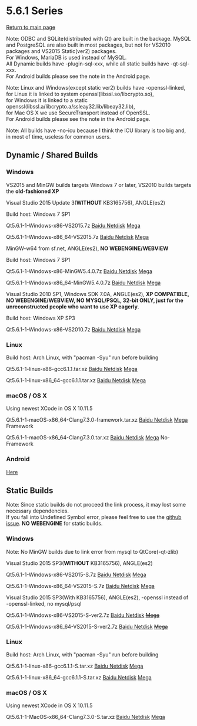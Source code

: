 # 5.6.1 Series

[Return to main page](index.md)

Note: ODBC and SQLite(distributed with Qt) are built in the backage. MySQL and PostgreSQL are also built in most packages, but not for VS2010 packages and VS2015 Static(ver2) packages.  
For Windows, MariaDB is used instead of MySQL.   
All Dynamic builds have -plugin-sql-xxx, while all static builds have -qt-sql-xxx.   
For Android builds please see the note in the Android page.

Note: Linux and Windows(except static ver2) builds have -openssl-linked,  
for Linux it is linked to system openssl(libssl.so/libcrypto.so),   
for Windows it is linked to a static openssl(libssl.a/libcrypto.a/ssleay32.lib/libeay32.lib),   
for Mac OS X we use SecureTransport instead of OpenSSL.   
For Android builds please see the note in the Android page.

Note: All builds have -no-icu because I think the ICU library is too big and, in most of time, useless for common users.

## Dynamic / Shared Builds

### Windows

VS2015 and MinGW builds targets Windows 7 or later, VS2010 builds targets the __old-fashioned XP__

Visual Studio 2015 Update 3(__WITHOUT__ KB3165756), ANGLE(es2)

Build host: Windows 7 SP1

Qt5.6.1-1-Windows-x86-VS2015.7z [Baidu Netdisk](http://pan.baidu.com/s/1eRRa3sQ) [Mega](https://mega.nz/#!oExTTDIS!RFNwlTNqir6h_BGxkagLGHkzdYMQCYPk10itS6Gkzh4)

Qt5.6.1-1-Windows-x86_64-VS2015.7z [Baidu Netdisk](http://pan.baidu.com/s/1pLpKDYj) [Mega](https://mega.nz/#!ZJYAHJrQ!WAAKDptGu__aJmQ5ZnxmmXHBQIqi0_6DUy0OdthdkSs)

MinGW-w64 from sf.net, ANGLE(es2), __NO WEBENGINE/WEBVIEW__

Build host: Windows 7 SP1

Qt5.6.1-1-Windows-x86-MinGW5.4.0.7z [Baidu Netdisk](http://pan.baidu.com/s/1jIAnBz4) [Mega](https://mega.nz/#!ZFwGUKpR!fG4WHP8o_OvAxGUbpnf___XzR2hpJXEtrrJ3A9YsC1Q)

Qt5.6.1-1-Windows-x86_64-MinGW5.4.0.7z [Baidu Netdisk](http://pan.baidu.com/s/1bpiH6Pp) [Mega](https://mega.nz/#!FVo2lSCQ!m5cfulkIUz9Bxav28uNOwBzeg_JtSOCUUc6vR7jidyw)

Visual Studio 2010 SP1, Windows SDK 7.0A, ANGLE(es2), __XP COMPATIBLE, NO WEBENGINE/WEBVIEW, NO MYSQL/PSQL, 32-bit ONLY, just for the unreconstructed people who want to use XP eagerly__.

Build host: Windows XP SP3

Qt5.6.1-1-Windows-x86-VS2010.7z [Baidu Netdisk](http://pan.baidu.com/s/1dF1AwMX) [Mega](https://mega.nz/#!hQpHXRIQ!LeGhqotSV-FcUxYEq2j2SGINvoS420qDhc5v6S5y-hA)

### Linux

Build host: Arch Linux, with "pacman -Syu" run before building

Qt5.6.1-1-linux-x86-gcc6.1.1.tar.xz [Baidu Netdisk](http://pan.baidu.com/s/1bp9fUFX) [Mega](https://mega.nz/#!1ABDwRiI!100Rbqx5x1nO3dCED6jURwDDMEZ_48X-dklhAkjY3F4)

Qt5.6.1-1-linux-x86_64-gcc6.1.1.tar.xz [Baidu Netdisk](http://pan.baidu.com/s/1i5vw6od) [Mega](https://mega.nz/#!Ud5glBhb!aKV5gjvzRHiIpCqfeRw_BsJYUA1HV121Fneh5NA0NTU)

### macOS / OS X

Using newest XCode in OS X 10.11.5

Qt5.6.1-1-macOS-x86_64-Clang7.3.0-framework.tar.xz [Baidu Netdisk](http://pan.baidu.com/s/1o7HWIOq) [Mega](https://mega.nz/#!hUAmDCaQ!ds4keLK9xaJFXFfMJ5oHVZyEMIt-G8VHmzQg90SVGeM)  Framework

Qt5.6.1-1-macOS-x86_64-Clang7.3.0.tar.xz [Baidu Netdisk](http://pan.baidu.com/s/1nuC9cMl) [Mega](https://mega.nz/#!wERFHAwL!yxG5IS8ABZkCgtXpFu524GOyoH3z6zKp9g4xXnToylc)  No-Framework

### Android

[Here](5.6.1-1-android.md)

## Static Builds

Note: Since static builds do not proceed the link process, it may lost some necessary dependencies.   
If you fall into Undefined Symbol error, please feel free to use the [github issue](https://github.com/Fsu0413/QtCompile/issues). __NO WEBENGINE__ for static builds.

### Windows

Note: No MinGW builds due to link error from mysql to QtCore(-qt-zlib)

Visual Studio 2015 SP3(__WITHOUT__ KB3165756), ANGLE(es2)

Qt5.6.1-1-Windows-x86-VS2015-S.7z [Baidu Netdisk](http://pan.baidu.com/s/1jIi3unW) [Mega](https://mega.nz/#!sAoxxSha!V5BTBh7H5mVUjWPK80MgMshF2jfvXw8SWpgwC5rCR7U)

Qt5.6.1-1-Windows-x86_64-VS2015-S.7z [Baidu Netdisk](http://pan.baidu.com/s/1o7HWLF8) [Mega](https://mega.nz/#!FIokDAyZ!yUHFvqYGI0S6pVkx4VSRxr8daOcOCO7oESmx-sGqep8)

Visual Studio 2015 SP3(With KB3165756), ANGLE(es2), -openssl instead of -openssl-linked, no mysql/psql

Qt5.6.1-1-Windows-x86-VS2015-S-ver2.7z [Baidu Netdisk](http://pan.baidu.com/s/1jInohtc) <del>[Mega]()</del>

Qt5.6.1-1-Windows-x86_64-VS2015-S-ver2.7z [Baidu Netdisk](http://pan.baidu.com/s/1boASIAV) <del>[Mega]()</del>

### Linux

Build host: Arch Linux, with "pacman -Syu" run before building

Qt5.6.1-1-linux-x86-gcc6.1.1-S.tar.xz [Baidu Netdisk](http://pan.baidu.com/s/1o8cV3ho) [Mega](https://mega.nz/#!lMpzDYyS!JPgv0Oih7agKaeHv14sx46810x8RHqk9BlHNAh0gr2U)

Qt5.6.1-1-linux-x86_64-gcc6.1.1-S.tar.xz [Baidu Netdisk](http://pan.baidu.com/s/1gfsIKDH) [Mega](https://mega.nz/#!0UYwHbjT!653SHfLOSbI8l4tYieuBoqy4gwU8oapQJSKfF8RB-sA)

### macOS / OS X

Using newest XCode in OS X 10.11.5

Qt5.6.1-1-MacOS-x86_64-Clang7.3.0-S.tar.xz [Baidu Netdisk](http://pan.baidu.com/s/1c1AP52w) [Mega](https://mega.nz/#!JdpmWYSK!OUq83VMpDfhGdNMsz0Uencv33YeV4WUORd1yMvFSYSI)
